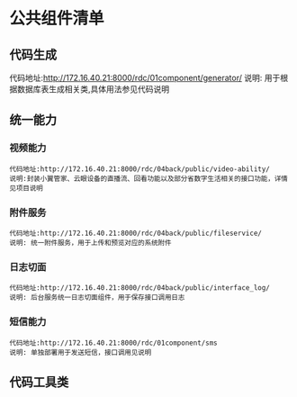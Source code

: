 # 公共组件清单

## 代码生成
   代码地址:http://172.16.40.21:8000/rdc/01component/generator/
   说明: 用于根据数据库表生成相关类,具体用法参见代码说明

## 统一能力

### 视频能力
    代码地址:http://172.16.40.21:8000/rdc/04back/public/video-ability/
    说明:封装小翼管家、云眼设备的直播流、回看功能以及部分省数字生活相关的接口功能，详情见项目说明
    
### 附件服务
    代码地址:http://172.16.40.21:8000/rdc/04back/public/fileservice/
    说明: 统一附件服务，用于上传和预览对应的系统附件
    
### 日志切面
    代码地址:http://172.16.40.21:8000/rdc/04back/public/interface_log/
    说明: 后台服务统一日志切面组件，用于保存接口调用日志

### 短信能力
    代码地址:http://172.16.40.21:8000/rdc/01component/sms
    说明: 单独部署用于发送短信，接口调用见说明
    

## 代码工具类
